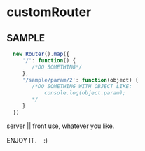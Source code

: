 # customRouter


## SAMPLE

```javascript
  new Router().map({
     '/': function() {
        /*DO SOMETHING*/
     },
     '/sample/param/2': function(object) {
        /*DO SOMETHING WITH OBJECT LIKE: 
            console.log(object.param);
        */
     }
  })

```

server || front use, whatever you like.

ENJOY IT．　:)
